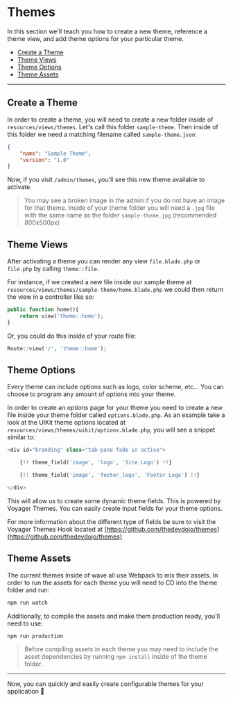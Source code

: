 # Themes

In this section we'll teach you how to create a new theme, reference a theme view, and add theme options for your particular theme.

- [Create a Theme](#create-theme)
- [Theme Views](#theme-views)
- [Theme Options](#theme-options)
- [Theme Assets](#theme-assets)

---

<a name="create-theme"></a>
## Create a Theme

In order to create a theme, you will need to create a new folder inside of `resources/views/themes`. Let's call this folder `sample-theme`. Then inside of this folder we need a matching filename called `sample-theme.json`:

```json
{
    "name": "Sample Theme",
    "version": "1.0"
}
```

Now, if you visit `/admin/themes`, you'll see this new theme available to activate.

> You may see a broken image in the admin if you do not have an image for that theme. Inside of your theme folder you will need a `.jpg` file with the same name as the folder `sample-theme.jpg` (recommended 800x500px)

<a name="theme-views"></a>
## Theme Views

After activating a theme you can render any view `file.blade.php` or `file.php` by calling `theme::file`.

For instance, if we created a new file inside our sample theme at `resources/views/themes/sample-theme/home.blade.php` we could then return the view in a controller like so:

```php
public function home(){
    return view('theme::home');
}
```

Or, you could do this inside of your route file:

```php
Route::view('/', 'theme::home');
```

<a name="theme-options"></a>
## Theme Options

Every theme can include options such as logo, color scheme, etc... You can choose to program any amount of options into your theme.

In order to create an *options* page for your theme you need to create a new file inside your theme folder called `options.blade.php`. As an example take a look at the UIKit theme options located at `resources/views/themes/uikit/options.blade.php`, you will see a snippet similar to:

```php
<div id="branding" class="tab-pane fade in active">

    {!! theme_field('image', 'logo', 'Site Logo') !!}

    {!! theme_field('image', 'footer_logo', 'Footer Logo') !!}

</div>
```

This will allow us to create some dynamic theme fields. This is powered by Voyager Themes. You can easily create input fields for your theme options.

For more information about the different type of fields be sure to visit the Voyager Themes Hook located at [https://github.com/thedevdojo/themes](https://github.com/thedevdojo/themes)

<a name="theme-assets"></a>
## Theme Assets

The current themes inside of wave all use Webpack to mix their assets. In order to run the assets for each theme you will need to CD into the theme folder and run:

```javascript
npm run watch
```

Additionally, to compile the assets and make them production ready, you'll need to use:

```javascript
npm run production
```

> Before compiling assets in each theme you may need to include the asset dependencies by running `npm install` inside of the theme folder.

---

Now, you can quickly and easily create configurable themes for your application 🎉
